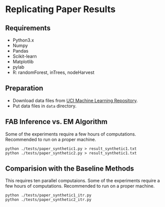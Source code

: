 # Replicating Paper Results

## Requirements

* Python3.x
* Numpy
* Pandas
* Scikit-learn
* Matplotlib
* pylab
* R: randomForest, inTrees, nodeHarvest

## Preparation

* Download data files from [UCI Machine Learning Repository](http://archive.ics.uci.edu/ml/).
* Put data files in ``data`` directory.

## FAB Inference vs. EM Algorithm

Some of the experiments require a few hours of computations.
Recommended to run on a proper machine.

```
python ./tests/paper_synthetic1.py > result_synthetic1.txt
python ./tests/paper_synthetic2.py > result_synthetic1.txt
```

## Comparision with the Baseline Methods

This requires ten parallel computaions.
Some of the experiments require a few hours of computations.
Recommended to run on a proper machine.

```
python ./tests/paper_synthetic1_itr.py
python ./tests/paper_synthetic2_itr.py
```
